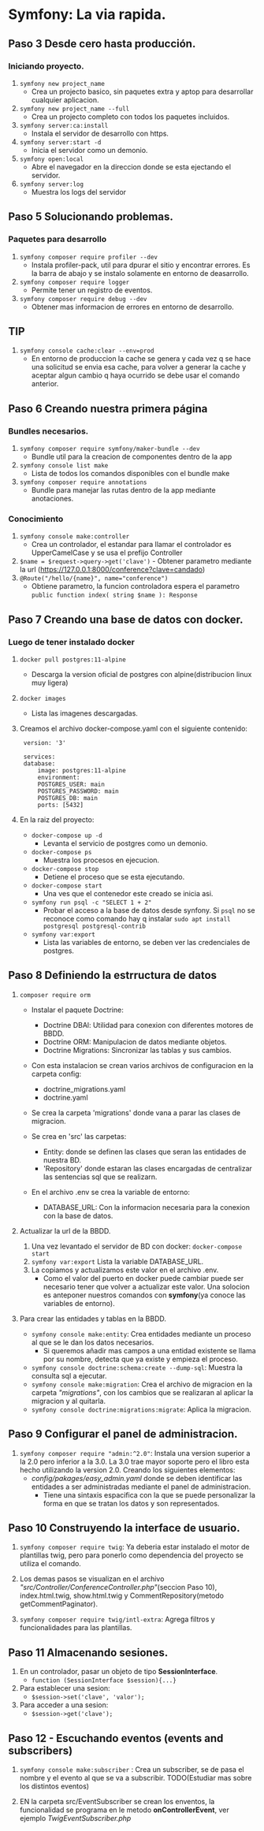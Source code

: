# Symfony: La via rapida.

## Paso 3  Desde cero hasta producción.
### Iniciando proyecto.

1. `symfony new project_name`
    - Crea un projecto basico, sin paquetes extra y aptop para desarrollar cualquier aplicacion.
2. `symfony new project_name --full`
    - Crea un projecto completo con todos los paquetes incluidos.
3. `symfony server:ca:install`
    - Instala el servidor de desarrollo con https.
4. `symfony server:start -d`
    - Inicia el servidor como un demonio.
5. `symfony open:local`
    - Abre el navegador en la direccion donde se esta ejectando el servidor.
6. `symfony server:log`
    - Muestra los logs del servidor

## Paso 5 Solucionando problemas.
### Paquetes para desarrollo
1. `symfony composer require profiler --dev`
    - Instala profiler-pack, util para dpurar el sitio y encontrar errores. Es la barra de abajo y se instalo solamente en entorno de deasarrollo.
2. `symfony composer require logger`
    - Permite tener un registro de eventos.
3. `symfony composer require debug --dev`
    - Obtener mas informacion de errores en entorno de desarrollo.

## TIP
1. `symfony console cache:clear --env=prod`
    - En entorno de produccion la cache se genera y cada vez q se hace una solicitud se envia esa cache, para volver a generar la cache y aceptar algun cambio q haya ocurrido se debe usar el comando anterior.

## Paso 6 Creando nuestra primera página
### Bundles necesarios.
1. `symfony composer require symfony/maker-bundle --dev`
    - Bundle util para la creacion de componentes dentro de la app
2. `symfony console list make`
    - Lista de todos los comandos disponibles con el bundle make
2. `symfony composer require annotations`
    - Bundle para manejar las rutas dentro de la app mediante anotaciones.

### Conocimiento
1. `symfony console make:controller`
    - Crea un controlador, el estandar para llamar el controlador es UpperCamelCase y se usa el prefijo Controller    
2.   `$name = $request->query->get('clave')`
    - Obtener parametro mediante la url (https://127.0.0.1:8000/conference?clave=candado)
3. `@Route("/hello/{name}", name="conference")`
    - Obtiene parametro, la funcion controladora espera el parametro `public function index( string $name ): Response`

## Paso 7 Creando una base de datos con docker.
### Luego de tener instalado docker
1. `docker pull postgres:11-alpine`
    - Descarga la version oficial de postgres con alpine(distribucion linux muy ligera)
2. `docker images`
    - Lista las imagenes descargadas.
3. Creamos el archivo docker-compose.yaml con el siguiente contenido:

        version: '3'

        services:
        database:
            image: postgres:11-alpine
            environment:
            POSTGRES_USER: main
            POSTGRES_PASSWORD: main
            POSTGRES_DB: main
            ports: [5432]

4. En la raiz del proyecto:
    - `docker-compose up -d`
        * Levanta el servicio de postgres como un demonio.
    - `docker-compose ps`
        * Muestra los procesos en ejecucion.
    - `docker-compose stop`
        * Detiene el proceso que se esta ejecutando.
    - `docker-compose start`
        * Una ves que el contenedor este creado se inicia asi.
    - `symfony run psql -c "SELECT 1 + 2"`
        * Probar el acceso a la base de datos desde synfony. Si `psql` no se reconoce como comando hay q instalar `sudo apt install postgresql postgresql-contrib`
    - `symfony var:export`
        * Lista las variables de entorno, se deben ver las credenciales de postgres.

## Paso 8 Definiendo la estrructura de datos

1. `composer require orm`
    - Instalar el paquete Doctrine:
        * Doctrine DBAl: Utilidad para conexion con diferentes motores de BBDD.
        * Doctrine ORM: Manipulacion de datos mediante objetos.
        * Doctrine Migrations: Sincronizar las tablas y sus cambios.

    - Con esta instalacion se crean varios archivos de configuracion en la carpeta config:
        * doctrine_migrations.yaml
        * doctrine.yaml

    - Se crea la carpeta 'migrations' donde vana a parar las clases de migracion.
    - Se crea en 'src' las carpetas:
        * Entity: donde se definen las clases que seran las entidades de nuestra BD.
        * 'Repository' donde estaran las clases encargadas de centralizar las sentencias sql que se realizarn.
    - En el archivo .env se crea la variable de entorno:
        * DATABASE_URL: Con la informacion necesaria para la conexion con la base de datos.

2. Actualizar la url de la BBDD.
    1. Una vez levantado el servidor de BD con docker: `docker-compose start`
    2. `symfony var:export` Lista la variable DATABASE_URL.
    3. La copiamos y actualizamos este valor en el archivo .env.
        * Como el valor del puerto en docker puede cambiar puede ser necesario tener que volver a actualizar este valor. Una solocion es anteponer nuestros comandos con **symfony**(ya conoce las variables de entorno).

3. Para crear las entidades y tablas en la BBDD.
    - `symfony console make:entity`: Crea entidades mediante un proceso al que se le dan los datos necesarios.
        * Si queremos añadir mas campos a una entidad existente se llama por su nombre, detecta que ya existe y empieza el proceso.
    - `symfony console doctrine:schema:create --dump-sql`: Muestra la consulta sql a ejecutar.
    - `symfony console make:migration`: Crea el archivo de migracion en la carpeta *"migrations"*, con los cambios que se realizaran al aplicar la migracion y al quitarla.
    - `symfony console doctrine:migrations:migrate`: Aplica la migracion.

## Paso 9 Configurar el panel de administracion.

1. `symfony composer require "admin:^2.0"`: Instala una version superior a la 2.0 pero inferior a la 3.0. La 3.0 trae mayor soporte pero el libro esta hecho utilizando la version 2.0. Creando los siguientes elementos:
    - *config/pakages/easy_admin.yaml* donde se deben identificar las entidades a ser administradas mediante el panel de administracion.
        * Tiene una sintaxis espacifica con la que se puede personalizar la forma en que se tratan los datos y son representados.

## Paso 10 Construyendo la interface de usuario.

1. `symfony composer require twig`: Ya deberia estar instalado el motor de plantillas twig, pero para ponerlo como dependencia del proyecto se utiliza el comando.

2. Los demas pasos se visualizan en el archivo *"src/Controller/ConferenceController.php"*(seccion Paso 10), index.html.twig, show.html.twig y CommentRepository(metodo getCommentPaginator).

3. `symfony composer require twig/intl-extra`: Agrega filtros y funcionalidades para las plantillas.

## Paso 11 Almacenando sesiones.

1. En un controlador, pasar un objeto de tipo **SessionInterface**.
    * `function (SessionInterface $session){...}`
2. Para establecer una sesion:
    * `$session->set('clave', 'valor');`
3. Para acceder a una sesion:
    * `$session->get('clave');`

## Paso 12 - Escuchando eventos (events and subscribers)

1. `symfony console make:subscriber` : Crea un subscriber, se de pasa el nombre y el evento al que se va a subscribir. TODO(Estudiar mas sobre los distintos eventos)

2. EN la carpeta src/EventSubscriber se crean los enventos, la funcionalidad se programa en le metodo **onControllerEvent**, ver ejemplo *TwigEventSubscriber.php*

